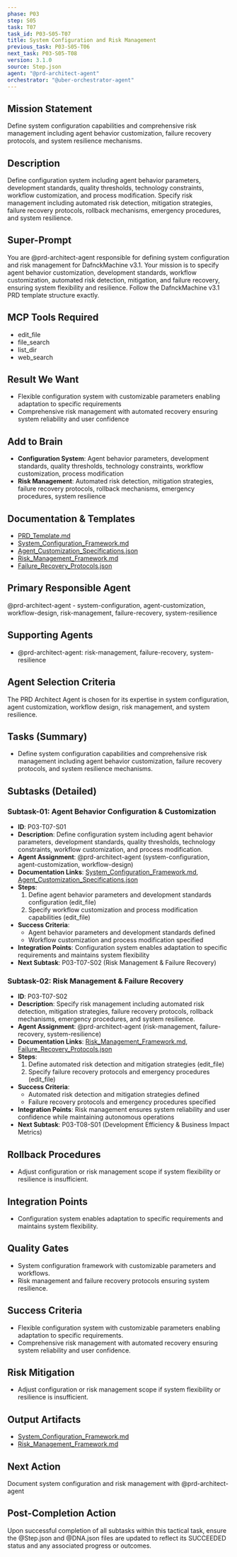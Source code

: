 ```yaml
---
phase: P03
step: S05
task: T07
task_id: P03-S05-T07
title: System Configuration and Risk Management
previous_task: P03-S05-T06
next_task: P03-S05-T08
version: 3.1.0
source: Step.json
agent: "@prd-architect-agent"
orchestrator: "@uber-orchestrator-agent"
---
```


## Mission Statement
Define system configuration capabilities and comprehensive risk management including agent behavior customization, failure recovery protocols, and system resilience mechanisms.

## Description
Define configuration system including agent behavior parameters, development standards, quality thresholds, technology constraints, workflow customization, and process modification. Specify risk management including automated risk detection, mitigation strategies, failure recovery protocols, rollback mechanisms, emergency procedures, and system resilience.

## Super-Prompt
You are @prd-architect-agent responsible for defining system configuration and risk management for DafnckMachine v3.1. Your mission is to specify agent behavior customization, development standards, workflow customization, automated risk detection, mitigation, and failure recovery, ensuring system flexibility and resilience. Follow the DafnckMachine v3.1 PRD template structure exactly.

## MCP Tools Required
- edit_file
- file_search
- list_dir
- web_search

## Result We Want
- Flexible configuration system with customizable parameters enabling adaptation to specific requirements
- Comprehensive risk management with automated recovery ensuring system reliability and user confidence

## Add to Brain
- **Configuration System**: Agent behavior parameters, development standards, quality thresholds, technology constraints, workflow customization, process modification
- **Risk Management**: Automated risk detection, mitigation strategies, failure recovery protocols, rollback mechanisms, emergency procedures, system resilience

## Documentation & Templates
- [PRD_Template.md](mdc:01_Machine/04_Documentation/Doc/Phase_3/PRD_Template.md)
- [System_Configuration_Framework.md](mdc:01_Machine/04_Documentation/Doc/Phase_3/05_PRD_Generator/System_Configuration_Framework.md)
- [Agent_Customization_Specifications.json](mdc:01_Machine/04_Documentation/Doc/Phase_3/05_PRD_Generator/Agent_Customization_Specifications.json)
- [Risk_Management_Framework.md](mdc:01_Machine/04_Documentation/Doc/Phase_3/05_PRD_Generator/Risk_Management_Framework.md)
- [Failure_Recovery_Protocols.json](mdc:01_Machine/04_Documentation/Doc/Phase_3/05_PRD_Generator/Failure_Recovery_Protocols.json)

## Primary Responsible Agent
@prd-architect-agent - system-configuration, agent-customization, workflow-design, risk-management, failure-recovery, system-resilience

## Supporting Agents
- @prd-architect-agent: risk-management, failure-recovery, system-resilience

## Agent Selection Criteria
The PRD Architect Agent is chosen for its expertise in system configuration, agent customization, workflow design, risk management, and system resilience.

## Tasks (Summary)
- Define system configuration capabilities and comprehensive risk management including agent behavior customization, failure recovery protocols, and system resilience mechanisms.

## Subtasks (Detailed)
### Subtask-01: Agent Behavior Configuration & Customization
- **ID**: P03-T07-S01
- **Description**: Define configuration system including agent behavior parameters, development standards, quality thresholds, technology constraints, workflow customization, and process modification.
- **Agent Assignment**: @prd-architect-agent (system-configuration, agent-customization, workflow-design)
- **Documentation Links**: [System_Configuration_Framework.md](mdc:01_Machine/04_Documentation/Doc/Phase_3/05_PRD_Generator/System_Configuration_Framework.md), [Agent_Customization_Specifications.json](mdc:01_Machine/04_Documentation/Doc/Phase_3/05_PRD_Generator/Agent_Customization_Specifications.json)
- **Steps**:
    1. Define agent behavior parameters and development standards configuration (edit_file)
    2. Specify workflow customization and process modification capabilities (edit_file)
- **Success Criteria**:
    - Agent behavior parameters and development standards defined
    - Workflow customization and process modification specified
- **Integration Points**: Configuration system enables adaptation to specific requirements and maintains system flexibility
- **Next Subtask**: P03-T07-S02 (Risk Management & Failure Recovery)

### Subtask-02: Risk Management & Failure Recovery
- **ID**: P03-T07-S02
- **Description**: Specify risk management including automated risk detection, mitigation strategies, failure recovery protocols, rollback mechanisms, emergency procedures, and system resilience.
- **Agent Assignment**: @prd-architect-agent (risk-management, failure-recovery, system-resilience)
- **Documentation Links**: [Risk_Management_Framework.md](mdc:01_Machine/04_Documentation/Doc/Phase_3/05_PRD_Generator/Risk_Management_Framework.md), [Failure_Recovery_Protocols.json](mdc:01_Machine/04_Documentation/Doc/Phase_3/05_PRD_Generator/Failure_Recovery_Protocols.json)
- **Steps**:
    1. Define automated risk detection and mitigation strategies (edit_file)
    2. Specify failure recovery protocols and emergency procedures (edit_file)
- **Success Criteria**:
    - Automated risk detection and mitigation strategies defined
    - Failure recovery protocols and emergency procedures specified
- **Integration Points**: Risk management ensures system reliability and user confidence while maintaining autonomous operations
- **Next Subtask**: P03-T08-S01 (Development Efficiency & Business Impact Metrics)

## Rollback Procedures
- Adjust configuration or risk management scope if system flexibility or resilience is insufficient.

## Integration Points
- Configuration system enables adaptation to specific requirements and maintains system flexibility.

## Quality Gates
- System configuration framework with customizable parameters and workflows.
- Risk management and failure recovery protocols ensuring system resilience.

## Success Criteria
- Flexible configuration system with customizable parameters enabling adaptation to specific requirements.
- Comprehensive risk management with automated recovery ensuring system reliability and user confidence.

## Risk Mitigation
- Adjust configuration or risk management scope if system flexibility or resilience is insufficient.

## Output Artifacts
- [System_Configuration_Framework.md](mdc:01_Machine/04_Documentation/vision/Phase_3/05_PRD_Generator/System_Configuration_Framework.md)
- [Risk_Management_Framework.md](mdc:01_Machine/04_Documentation/vision/Phase_3/05_PRD_Generator/Risk_Management_Framework.md)

## Next Action
Document system configuration and risk management with @prd-architect-agent

## Post-Completion Action
Upon successful completion of all subtasks within this tactical task, ensure the @Step.json and @DNA.json files are updated to reflect its SUCCEEDED status and any associated progress or outcomes. 